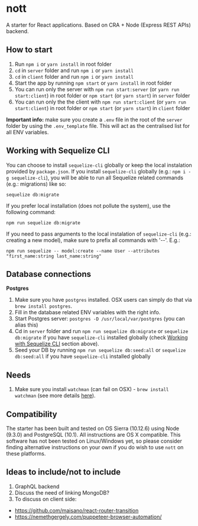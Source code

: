 # nott

A starter for React applications. Based on CRA + Node (Express REST APIs) backend.

## How to start

1. Run `npm i` or `yarn install` in root folder
2. `cd` in `server` folder and run `npm i` or `yarn install`
3. `cd` in `client` folder and run `npm i` or `yarn install`
4. Start the app by running `npm start` or `yarn install` in root folder
5. You can run only the server with `npm run start:server` (or `yarn run start:client`) in root folder or `npm start` (or `yarn start`) in `server` folder
6. You can run only the the client with `npm run start:client` (or `yarn run start:client`) in root folder or `npm start` (or `yarn start`) in `client` folder

**Important info:** make sure you create a `.env` file in the root of the `server` folder by using the `.env_template` file. This will act as the centralised list for all ENV variables.

## Working with Sequelize CLI

You can choose to install `sequelize-cli` globally or keep the local instalation provided by `package.json`. If you install `sequelize-cli` globally (e.g.: `npm i -g sequelize-cli`), you will be able to run all Sequelize related commands (e.g.: migrations) like so:

    sequelize db:migrate

If you prefer local installation (does not pollute the system), use the following command:

    npm run sequelize db:migrate

If you need to pass arguments to the local instalation of `sequelize-cli` (e.g.: creating a new model), make sure to prefix all commands with '--'. E.g.:

    npm run sequelize -- model:create --name User --attributes "first_name:string last_name:string"

## Database connections

**Postgres**

1. Make sure you have `postgres` installed. OSX users can simply do that via `brew install postgres`.
2. Fill in the database related ENV variables with the right info.
3. Start Postgres server: `postgres -D /usr/local/var/postgres` (you can alias this)
4. Cd in `server` folder and run `npm run sequelize db:migrate` or `sequelize db:migrate` if you have `sequelize-cli` installed globally (check [Working with Sequelize CLI](https://github.com/r31gN/nott/tree/db_postgres_sequelize#working-with-sequelize-cli) section above).
5. Seed your DB by running `npm run sequelize db:seed:all` or `sequelize db:seed:all` if you have `sequelize-cli` installed globally

## Needs

1. Make sure you install `watchman` (can fail on OSX) - `brew install watchman` (see more details [here](https://github.com/facebookincubator/create-react-app/issues/871)).

## Compatibility

The starter has been built and tested on OS Sierra (10.12.6) using Node (9.3.0) and PostgreSQL (10.1). All instructions are OS X compatible. This software has not been tested on Linux/Windows yet, so please consider finding alternative instructions on your own if you do wish to use `nott` on these platforms.

## Ideas to include/not to include

1. GraphQL backend
2. Discuss the need of linking MongoDB?
3. To discuss on client side:

* https://github.com/maisano/react-router-transition
* https://nemethgergely.com/puppeteer-browser-automation/
